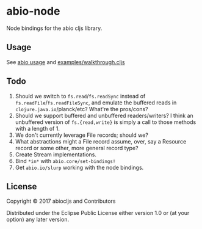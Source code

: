 # abio-node

Node bindings for the abio cljs library.

## Usage

See [abio usage](https://github.com/abiocljs/abio#usage) and [examples/walkthrough.cljs](examples/walkthrough.cljs)

## Todo
1. Should we switch to `fs.read`/`fs.readSync` instead of `fs.readFile`/`fs.readFileSync`, and
   emulate the buffered reads in `clojure.java.io`/planck/etc? What're the pros/cons?
2. Should we support buffered and unbuffered readers/writers? I think an unbuffered version of
   `fs.{read,write}` is simply a call to those methods with a length of 1.
3. We don't currently leverage File records; should we?
4. What abstractions might a File record assume, over, say a Resource record or some other, more
   general record type?
5. Create Stream implementations.
6. Bind `*in*` with `abio.core/set-bindings!`
7. Get `abio.io/slurp` working with the node bindings.

## License

Copyright © 2017 abiocljs and Contributors

Distributed under the Eclipse Public License either version 1.0 or (at your
option) any later version.
